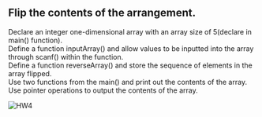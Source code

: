 ## Flip the contents of the arrangement.

Declare an integer one-dimensional array with an array size of 5(declare in main() function).
<br>
Define a function inputArray() and allow values to be inputted into the array through scanf() within the function.
<br>
Define a function reverseArray() and store the sequence of elements in the array flipped.
<br>
Use two functions from the main() and print out the contents of the array. Use pointer operations to output the contents of the array.

![HW4](https://user-images.githubusercontent.com/68213812/124372820-4be80980-dcc8-11eb-8b82-dbe9ab0e8465.png)
